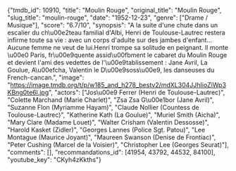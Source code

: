{"tmdb_id": 10910, "title": "Moulin Rouge", "original_title": "Moulin Rouge", "slug_title": "moulin-rouge", "date": "1952-12-23", "genre": ["Drame / Musique"], "score": "6.7/10", "synopsis": "A la suite d'une chute dans un escalier du ch\u00e2teau familial d'Albi, Henri de Toulouse-Lautrec restera infirme toute sa vie : avec un corps d'adulte sur des jambes d'enfant... Aucune femme ne veut de lui.Henri trompe sa solitude en peignant. Il monte \u00e0 Paris, fr\u00e9quente assid\u00fbment le cabaret du Moulin Rouge et devient l'ami des vedettes de l'\u00e9tablissement : Jane Avril, La Goulue, A\u00efcha, Valentin le D\u00e9soss\u00e9, les danseuses du French-cancan.", "image": "https://image.tmdb.org/t/p/w185_and_h278_bestv2/mdXL304JJhIioZiWp3KBng0te6l.jpg", "actors": ["Jos\u00e9 Ferrer (Henri de Toulouse-Lautrec)", "Colette Marchand (Marie Charlet)", "Zsa Zsa G\u00e1bor (Jane Avril)", "Suzanne Flon (Myriamme Hayam)", "Claude Nollier (Countess de Toulouse-Lautrec)", "Katherine Kath (La Goulue)", "Muriel Smith (Aicha)", "Mary Clare (Madame Louet)", "Walter Crisham (Valentin Dessosse)", "Harold Kasket (Zidler)", "Georges Lannes (Police Sgt. Patou)", "Lee Montague (Maurice Joyant)", "Maureen Swanson (Denise de Frontiac)", "Peter Cushing (Marcel de la Voisier)", "Christopher Lee (Georges Seurat)"], "comments": [], "recommandations_id": [41954, 43792, 44532, 84100], "youtube_key": "CKyh4zKkths"}